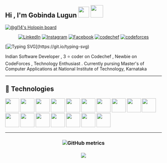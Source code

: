 
<h2>Hi , I'm Gobinda Lugun <img src="https://media.giphy.com/media/hvRJCLFzcasrR4ia7z/giphy.gif" width="35">
  <img src="https://media.giphy.com/media/tqfS3mgQU28ko/giphy.gif" width="40" height="40" frameBorder="0" class="giphy-embed" allowFullScreen></img>
</h2>

[![@gl14's Holopin board](https://holopin.me/gl14)](https://holopin.io/@gl14)

<div align='center'>

  <a href="https://www.linkedin.com/in/gobindalugun" target="_blank"><img src="https://img.shields.io/badge/LinkedIn-%230077B5.svg?&style=flat-square&logo=linkedin&logoColor=white" alt="LinkedIn"></a>
<a href="https://www.instagram.com/_gl14" target="_blank"><img src="https://img.shields.io/badge/Instagram-%23E4405F.svg?&style=flat-square&logo=instagram&logoColor=white" alt="Instagram"></a>
<a href="https://www.facebook.com/gobin098" target="_blank"><img src="https://img.shields.io/badge/Facebook-%231877F2.svg?&style=flat-square&logo=facebook&logoColor=white" alt="Facebook"></a>
<a href="https://www.codechef.com/users/gl14" target="_blank"><img src="https://img.shields.io/badge/codechef-%E2%8C%A8%EF%B8%8F-yellow" alt="codechef"></a>
 <a href="https://codeforces.com/profile/knightryder88" target="_blank"><img src="https://img.shields.io/badge/codeforces-%E2%8C%A8%EF%B8%8F-red" alt="codeforces"></a>
  
</div>


[![Typing SVG](https://readme-typing-svg.demolab.com?font=Fira+Code&size=19&duration=1500&pause=550&background=E7E7E700&vCenter=true&width=800&height=75&lines=Competitive+Coder;Website+Developer;Problem+Seeker;and+a+technopreneur+.;Nice+to+meet+you+..+!!)](https://git.io/typing-svg)


<p>Indian Software Developer , 3 ⭐ coder on Codechef , Newbie on CodeForces , Technology Enthusiast . Currently pursing Master's of Computer Applications at National Institute of Technology, Karnataka </p>

<hr>

<!-- <h2>👨‍💻 Repositories 👨‍💻</h2>
<br>
    <div width="100%" align="center">
      <a align="left" href="https://github.com/knightryder098/DontTellMe" title="Don't Tell me">
        <img align="left" height="115" src="https://github-readme-stats.vercel.app/api/pin/?username=knightryder098&repo=DontTellMe&theme=react&border_color=61dafb&border_radius=10">
      </a>
     <a align="left" href="https://github.com/knightryder098/gobindafood" title="Gobinda Food">
        <img align="left" height="115" src="https://github-readme-stats.vercel.app/api/pin/?username=knightryder098&repo=gobindafood&theme=react&border_color=61dafb&border_radius=10">
      </a>
    </div>
    <br/><br/><br/><br/><br/><br/>
    <div width="100%" align="center">
       <a align="left" href="https://github.com/knightryder098/gobindakeep" title="Gobinda Keep">
        <img align="left" height="115" src="https://github-readme-stats.vercel.app/api/pin/?username=knightryder098&repo=gobindakeep&theme=react&border_color=61dafb&border_radius=10">
      </a>
    </div>


<br><br><br><br><br><br>
<hr>

 -->

<h2 align="left">🔧 Technologies</h2>
<p align="left"> 
            <img src="https://cdn.jsdelivr.net/gh/devicons/devicon/icons/cplusplus/cplusplus-original.svg" width='45' height='45' border-radius='20%' />
            <img src="https://cdn.jsdelivr.net/gh/devicons/devicon/icons/javascript/javascript-original.svg"  width='45' height='45' />
            <img src="https://cdn.jsdelivr.net/gh/devicons/devicon/icons/react/react-original-wordmark.svg" width='45' height='45' />
            <img src="https://cdn.jsdelivr.net/gh/devicons/devicon/icons/socketio/socketio-original-wordmark.svg"width='45' height='45' />
            <img src="https://cdn.jsdelivr.net/gh/devicons/devicon/icons/vscode/vscode-plain-wordmark.svg" width='45' height='45' />
            <img src="https://cdn.jsdelivr.net/gh/devicons/devicon/icons/html5/html5-plain-wordmark.svg" width='45' height='45' />
            <img src="https://cdn.jsdelivr.net/gh/devicons/devicon/icons/css3/css3-original-wordmark.svg" width='45' height='45' />
            <img src="https://cdn.jsdelivr.net/gh/devicons/devicon/icons/bootstrap/bootstrap-original-wordmark.svg" width='45' height='45' />
            <img src="https://cdn.jsdelivr.net/gh/devicons/devicon/icons/materialui/materialui-original.svg" width='45' height='45' />
            <img src="https://cdn.jsdelivr.net/gh/devicons/devicon/icons/github/github-original-wordmark.svg" width='45' height='45' />
            <img src="https://cdn.jsdelivr.net/gh/devicons/devicon/icons/socketio/socketio-original.svg" width='45' height='45' />
            <img src="https://cdn.jsdelivr.net/gh/devicons/devicon/icons/mongodb/mongodb-original-wordmark.svg" width='45' height='45' />
            <img src="https://cdn.jsdelivr.net/gh/devicons/devicon/icons/mysql/mysql-plain-wordmark.svg" width='45' height='45' />
            <img src="https://cdn.jsdelivr.net/gh/devicons/devicon/icons/linux/linux-original.svg" width='45' height='45' />
            <img src="https://cdn.jsdelivr.net/gh/devicons/devicon/icons/ruby/ruby-plain-wordmark.svg" width='45' height='45' />
            <img src="https://cdn.jsdelivr.net/gh/devicons/devicon/icons/rails/rails-plain-wordmark.svg" width='45' height='45' />
            <img src="https://cdn.jsdelivr.net/gh/devicons/devicon/icons/bash/bash-plain.svg" width='45' height='45' />
          
<br>

  <hr>


<!-- ![Top Langs](https://github-readme-stats.vercel.app/api/top-langs/?username=knightryder098&hide=TeX&layout=compact) -->

<!-- ![GitHub stats](https://github-readme-stats.vercel.app/api?username=knightryder098&theme=midnight-purple&show_icons=true) -->

<!-- <h3 align='center'>
  
![Metrics](https://metrics.lecoq.io/zumrudu-anka?template=classic&base.header=0&base.activity=0&base.community=0&base.repositories=0&base.metadata=0&achievements=1&achievements.threshold=C&achievements.secrets=true&achievements.limit=0&config.timezone=Europe%2FIstanbul)
  </h3> -->
  


 <h3 align='center'>
  
![GitHub metrics](https://metrics.lecoq.io/knightryder098) 
</h3>

  <h3 align='center'>
  
  ![](https://komarev.com/ghpvc/?username=knightryder098&label=Visitors)
</h3>



